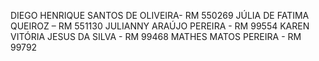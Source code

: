 DIEGO HENRIQUE SANTOS DE OLIVEIRA- RM 550269
JÚLIA DE FATIMA QUEIROZ – RM 551130
JULIANNY ARAÚJO PEREIRA - RM 99554
KAREN VITÓRIA JESUS DA SILVA - RM 99468
	MATHES MATOS PEREIRA - RM 99792

